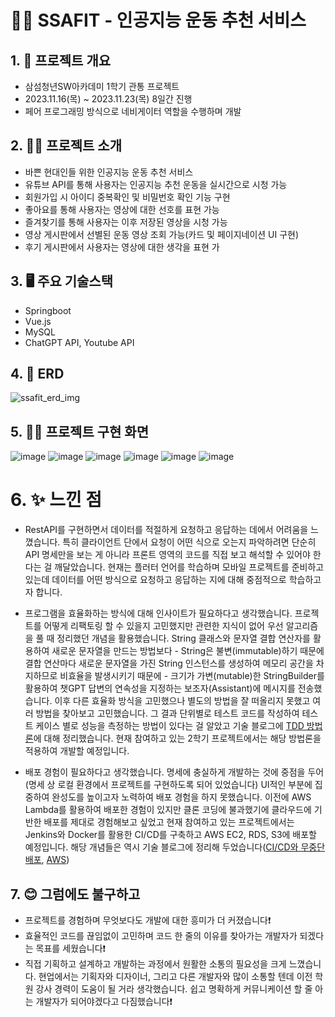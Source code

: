 # 🏃‍♂️ SSAFIT - 인공지능 운동 추천 서비스


## 1. 📆 프로젝트 개요
- 삼섬청년SW아카데미 1학기 관통 프로젝트
- 2023.11.16(목) ~ 2023.11.23(목) 8일간 진행
- 페어 프로그래밍 방식으로 네비게이터 역할을 수행하며 개발

## 2. 👨‍💻 프로젝트 소개
- 바쁜 현대인들 위한 인공지능 운동 추천 서비스
- 유튜브 API를 통해 사용자는 인공지능 추천 운동을 실시간으로 시청 가능
- 회원가입 시 아이디 중복확인 및 비밀번호 확인 기능 구현
- 좋아요를 통해 사용자는 영상에 대한 선호를 표현 가능
- 즐겨찾기를 통해 사용자는 이후 저장된 영상을 시청 가능
- 영상 게시판에서 선별된 운동 영상 조회 가능(카드 및 페이지네이션 UI 구현)
- 후기 게시판에서 사용자는 영상에 대한 생각을 표현 가

## 3. 🖥️ 주요 기술스택
- Springboot
- Vue.js
- MySQL
- ChatGPT API, Youtube API

## 4. 💾 ERD
![ssafit_erd_img](https://github.com/righthunkwon/ssafit/assets/114549688/c16783ba-4ca3-427c-a3c8-d8004f0590d4)

## 5. 🏃‍♂️ 프로젝트 구현 화면
![image](https://github.com/righthunkwon/ssafit/assets/114549688/1eb9778b-db56-46a0-bf88-c922fbed91c9)
![image](https://github.com/righthunkwon/ssafit/assets/114549688/a509a56e-afd4-41bc-afff-f97210e395f9)
![image](https://github.com/righthunkwon/ssafit/assets/114549688/8bb88adc-b317-4e61-b7c5-6f9d7c774d60)
![image](https://github.com/righthunkwon/ssafit/assets/114549688/35394921-faa1-46a4-b11f-d2b4c42e651c)
![image](https://github.com/righthunkwon/ssafit/assets/114549688/7afc6800-f41d-4b87-8fae-695b08f765af)
![image](https://github.com/righthunkwon/ssafit/assets/114549688/e7f27b91-ca04-4bd1-aedb-9485f990c6f8)

# 6. ✨ 느낀 점
- RestAPI를 구현하면서 데이터를 적절하게 요청하고 응답하는 데에서 어려움을 느꼈습니다. 특히 클라이언트 단에서 요청이 어떤 식으로 오는지 파악하려면 단순히 API 명세만을 보는 게 아니라 프론트 영역의 코드를 직접 보고 해석할 수 있어야 한다는 걸 깨달았습니다. 현재는 플러터 언어를 학습하며 모바일 프로젝트를 준비하고 있는데 데이터를 어떤 방식으로 요청하고 응답하는 지에 대해 중점적으로 학습하고자 합니다.

- 프로그램을 효율화하는 방식에 대해 인사이트가 필요하다고 생각했습니다. 프로젝트를 어떻게 리팩토링 할 수 있을지 고민했지만 관련한 지식이 없어 우선 알고리즘을 풀 때 정리했던 개념을 활용했습니다. String 클래스와 문자열 결합 연산자를 활용하여 새로운 문자열을 만드는 방법보다 - String은 불변(immutable)하기 때문에 결합 연산마다 새로운 문자열을 가진 String 인스턴스를 생성하여 메모리 공간을 차지하므로 비효율을 발생시키기 때문에 - 크기가 가변(mutable)한 StringBuilder를 활용하여 챗GPT 답변의 연속성을 지정하는 보조자(Assistant)에 메시지를 전송했습니다. 이후 다른 효율화 방식을 고민했으나 별도의 방법을 잘 떠올리지 못했고 여러 방법을 찾아보고 고민했습니다. 그 결과 단위별로 테스트 코드를 작성하여 테스트 케이스 별로 성능을 측정하는 방법이 있다는 걸 알았고 기술 블로그에 [TDD 방법론](https://codingfromtoday.tistory.com/246)에 대해 정리했습니다. 현재 참여하고 있는 2학기 프로젝트에서는 해당 방법론을 적용하여 개발할 예정입니다.

- 배포 경험이 필요하다고 생각했습니다. 명세에 충실하게 개발하는 것에 중점을 두어 (명세 상 로컬 환경에서 프로젝트를 구현하도록 되어 있었습니다) UI적인 부분에 집중하여 완성도를 높이고자 노력하여 배포 경험을 하지 못했습니다. 이전에 AWS Lambda를 활용하여 배포한 경험이 있지만 클론 코딩에 불과했기에 클라우드에 기반한 배포를 제대로 경험해보고 싶었고 현재 참여하고 있는 프로젝트에서는 Jenkins와 Docker를 활용한 CI/CD를 구축하고 AWS EC2, RDS, S3에 배포할 예정입니다. 해당 개념들은 역시 기술 블로그에 정리해 두었습니다([CI/CD와 무중단 배포](https://codingfromtoday.tistory.com/245), [AWS](https://codingfromtoday.tistory.com/247)) 

 
## 7. 😊 그럼에도 불구하고
- 프로젝트를 경험하며 무엇보다도 개발에 대한 흥미가 더 커졌습니다❗
- 효율적인 코드를 끊임없이 고민하며 코드 한 줄의 이유를 찾아가는 개발자가 되겠다는 목표를 세웠습니다❗
- 직접 기획하고 설계하고 개발하는 과정에서 원활한 소통의 필요성을 크게 느꼈습니다. 현업에서는 기획자와 디자이너, 그리고 다른 개발자와 많이 소통할 텐데 이전 학원 강사 경력이 도움이 될 거라 생각했습니다. 쉽고 명확하게 커뮤니케이션 할 줄 아는 개발자가 되어야겠다고 다짐했습니다❗
